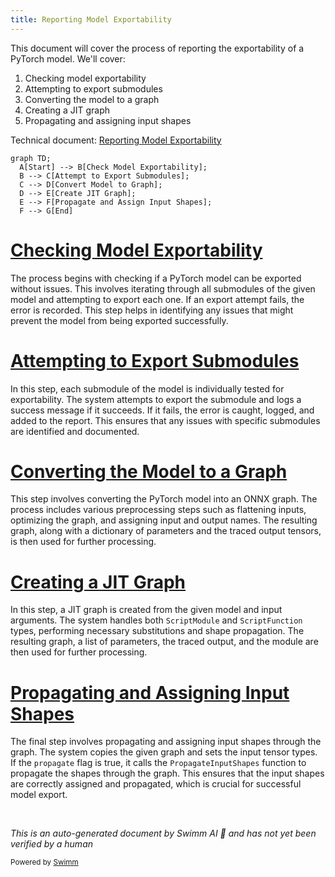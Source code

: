 ```yaml
---
title: Reporting Model Exportability
---
```

This document will cover the process of reporting the exportability of a PyTorch model. We'll cover:

1. Checking model exportability
2. Attempting to export submodules
3. Converting the model to a graph
4. Creating a JIT graph
5. Propagating and assigning input shapes

Technical document: <SwmLink doc-title="Reporting Model Exportability">[Reporting Model Exportability](/.swm/reporting-model-exportability.utn1smep.sw.md)</SwmLink>

```mermaid
graph TD;
  A[Start] --> B[Check Model Exportability];
  B --> C[Attempt to Export Submodules];
  C --> D[Convert Model to Graph];
  D --> E[Create JIT Graph];
  E --> F[Propagate and Assign Input Shapes];
  F --> G[End]
```

# [Checking Model Exportability](https://app.swimm.io/repos/Z2l0aHViJTNBJTNBcHl0b3JjaC1hdXRvZG9jcy1kZW1vJTNBJTNBU3dpbW0tRGVtbw==/docs/utn1smep#report_exportability)

The process begins with checking if a PyTorch model can be exported without issues. This involves iterating through all submodules of the given model and attempting to export each one. If an export attempt fails, the error is recorded. This step helps in identifying any issues that might prevent the model from being exported successfully.

# [Attempting to Export Submodules](https://app.swimm.io/repos/Z2l0aHViJTNBJTNBcHl0b3JjaC1hdXRvZG9jcy1kZW1vJTNBJTNBU3dpbW0tRGVtbw==/docs/utn1smep#try_export)

In this step, each submodule of the model is individually tested for exportability. The system attempts to export the submodule and logs a success message if it succeeds. If it fails, the error is caught, logged, and added to the report. This ensures that any issues with specific submodules are identified and documented.

# [Converting the Model to a Graph](https://app.swimm.io/repos/Z2l0aHViJTNBJTNBcHl0b3JjaC1hdXRvZG9jcy1kZW1vJTNBJTNBU3dpbW0tRGVtbw==/docs/utn1smep#_model_to_graph)

This step involves converting the PyTorch model into an ONNX graph. The process includes various preprocessing steps such as flattening inputs, optimizing the graph, and assigning input and output names. The resulting graph, along with a dictionary of parameters and the traced output tensors, is then used for further processing.

# [Creating a JIT Graph](https://app.swimm.io/repos/Z2l0aHViJTNBJTNBcHl0b3JjaC1hdXRvZG9jcy1kZW1vJTNBJTNBU3dpbW0tRGVtbw==/docs/utn1smep#_create_jit_graph)

In this step, a JIT graph is created from the given model and input arguments. The system handles both `ScriptModule` and `ScriptFunction` types, performing necessary substitutions and shape propagation. The resulting graph, a list of parameters, the traced output, and the module are then used for further processing.

# [Propagating and Assigning Input Shapes](https://app.swimm.io/repos/Z2l0aHViJTNBJTNBcHl0b3JjaC1hdXRvZG9jcy1kZW1vJTNBJTNBU3dpbW0tRGVtbw==/docs/utn1smep#_propagate_and_assign_input_shapes)

The final step involves propagating and assigning input shapes through the graph. The system copies the given graph and sets the input tensor types. If the `propagate` flag is true, it calls the `PropagateInputShapes` function to propagate the shapes through the graph. This ensures that the input shapes are correctly assigned and propagated, which is crucial for successful model export.

&nbsp;

*This is an auto-generated document by Swimm AI 🌊 and has not yet been verified by a human*

<SwmMeta version="3.0.0" repo-id="Z2l0aHViJTNBJTNBcHl0b3JjaC1hdXRvZG9jcy1kZW1vJTNBJTNBU3dpbW0tRGVtbw==" repo-name="pytorch-autodocs-demo"><sup>Powered by [Swimm](https://app.swimm.io/)</sup></SwmMeta>
